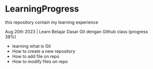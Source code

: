 # LearningProgress
this repository contain my learning experience

Aug 20th 2023 | Learn Belajar Dasar Git dengan Github class (progress 38%)
- learning what is Git
- How to create a new repository
- How to add file on repo
- How to modify files on repo
